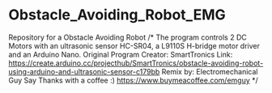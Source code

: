 # Obstacle_Avoiding_Robot_EMG
Repository for a Obstacle Avoiding Robot 
/* The program controls 2 DC Motors with an ultrasonic sensor HC-SR04, a L9110S H-bridge motor driver and an Arduino Nano.
    Original Program Creator: SmartTronics
    Link: https://create.arduino.cc/projecthub/SmartTronics/obstacle-avoiding-robot-using-arduino-and-ultrasonic-sensor-c179bb
    Remix by: Electromechanical Guy
    Say Thanks with a coffee :)
    https://www.buymeacoffee.com/emguy
*/
